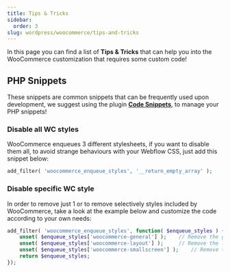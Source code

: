 ```yaml
---
title: Tips & Tricks
sidebar:
  order: 3
slug: wordpress/woocommerce/tips-and-tricks
---
```


In this page you can find a list of **Tips & Tricks** that can help you into the WooCommerce customization that requires some custom code!


## PHP Snippets

These snippets are common snippets that can be frequently used upon development, we suggest using the plugin [**Code Snippets**](https://wordpress.org/plugins/code-snippets/), to manage your PHP snippets!


### Disable all WC styles

WooCommerce enqueues 3 different stylesheets, if you want to disable them all, to avoid strange behaviours with your Webflow CSS, just add this snippet below:

```php
add_filter( 'woocommerce_enqueue_styles', '__return_empty_array' );
```

### Disable specific WC style

In order to remove just 1 or to remove selectively styles included by WooCommerce, take a look at the example below and customize the code according to your own needs:

```php
add_filter( 'woocommerce_enqueue_styles', function( $enqueue_styles ) {
	unset( $enqueue_styles['woocommerce-general'] );	// Remove the gloss
	unset( $enqueue_styles['woocommerce-layout'] );		// Remove the layout
	unset( $enqueue_styles['woocommerce-smallscreen'] );	// Remove the smallscreen optimisation
	return $enqueue_styles;
});
```
